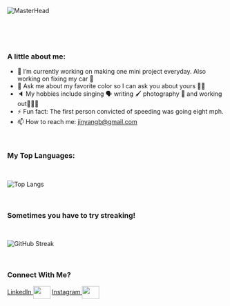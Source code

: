 ![MasterHead](https://i.imgur.com/gjIFn2T.png)

<br/>
<br/>
<br/>


<!-- **jinyangb/jinyangb** is a ✨ _special_ ✨ repository because its `README.md` (this file) appears on your GitHub profile. -->

### A little about me:


- 🔭 I’m currently working on making one mini project everyday. Also working on fixing my car 🚙
- 💬 Ask me about my favorite color so I can ask you about yours 🙌🏼
- 🔈 My hobbies include singing 🗣 writing 🖌 photography 📸 and working out🏋🏻‍♀️
- ⚡ Fun fact: The first person convicted of speeding was going eight mph.
- 📫 How to reach me: jinyangb@gmail.com

<br/>

### My Top Languages:

<br/>

![Top Langs](https://github-readme-stats.vercel.app/api/top-langs/?username=anuraghazra)


<br/>


### Sometimes you have to try streaking!
<br/>

![GitHub Streak](https://github-readme-streak-stats.herokuapp.com/?user=jinyangb)


<br/>



### Connect With Me?

<p align="left">
<a href="https://www.linkedin.com/in/jinyangb/" target="blank">LinkedIn  <img align="center" src="https://cdn.jsdelivr.net/npm/simple-icons@3.0.1/icons/linkedin.svg" alt="" height="30" width="40" /></a>
<a href="https://www.instagram.com/jy.foto/" target="blank">Instagram  <img align="center" src="https://cdn.jsdelivr.net/npm/simple-icons@3.0.1/icons/instagram.svg" alt="" height="30" width="40" /></a>
</p>
</p>
<br/>

